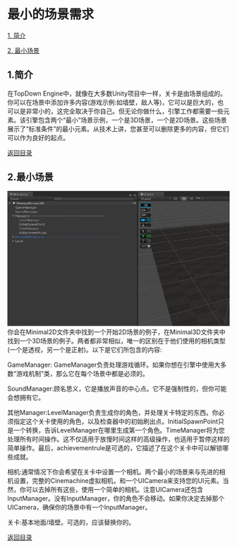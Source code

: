  <span id="mulu"></span>

# 最小的场景需求

[1. 简介](#1)  
 
[2. 最小场景](#2)  

<p id="1"></p>   

## 1.简介

在TopDown Engine中，就像在大多数Unity项目中一样，关卡是由场景组成的。你可以在场景中添加许多内容(游戏示例:如墙壁，敌人等)，它可以是巨大的，也可以是非常小的，这完全取决于你自己。但无论你做什么，引擎工作都需要一些元素。该引擎包含两个“最小”场景示例，一个是3D场景，一个是2D场景。这些场景展示了“标准条件”的最小元素。从技术上讲，您甚至可以删除更多的内容，但它们可以作为良好的起点。

[返回目录](#mulu)   
 

 <p id="2"></p>   

## 2.最小场景

![示例图片](/images/minimal-requirements.png)
你会在Minimal2D文件夹中找到一个开始2D场景的例子，在Minimal3D文件夹中找到一个3D场景的例子。两者都非常相似，唯一的区别在于他们使用的相机类型(一个是透视，另一个是正射)。以下是它们所包含的内容:

GameManager: GameManager负责处理游戏循环。如果你想在引擎中使用大多数“游戏机制”类，那么它在每个场景中都是必须的。

SoundManager:顾名思义，它是播放声音的中心点。它不是强制性的，但你可能会想拥有它。

其他Manager:LevelManager负责生成你的角色，并处理关卡特定的东西。你必须指定这个关卡使用的角色，以及检查器中的初始刷出点。InitialSpawnPoint只是一个转换，告诉LevelManager在哪里生成第一个角色。TimeManager将为您处理所有时间操作。这不仅适用于放慢时间这样的高级操作，也适用于暂停这样的简单操作。最后，achievementrule是可选的，它描述了在这个关卡中可以解锁哪些成就。

相机:通常情况下你会希望在关卡中设置一个相机。两个最小的场景来与先进的相机设置，完整的Cinemachine虚拟相机，和一个UICamera来支持您的UI元素。当然，你可以去掉所有这些，使用一个简单的相机。注意UICamera还包含InputManager。没有InputManager，你的角色不会移动。如果你决定去掉那个UICamera，确保你的场景中有一个InputManager。

关卡:基本地面/墙壁。可选的，应该替换你的。

[返回目录](#mulu)   
